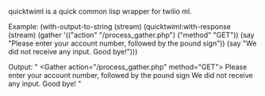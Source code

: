 quicktwiml is a quick common lisp wrapper for twilio ml.

Example:
    (with-output-to-string (stream)
               (quicktwiml:with-response (stream)
                   (gather '(("action" "/process_gather.php")
                           ("method" "GET"))
                         (say "Please enter your account number, followed by the pound sign"))
                 (say "We did not receive any input. Good bye!")))
             
Output:
    "<?xml version=\"1.0\" encoding=\"ISO-8859-1\"?>
    <Response>
        <Gather action=\"/process_gather.php\" method=\"GET\">
            <Say>
                Please enter your account number, followed by the pound sign
            </Say>
        </Gather>
        <Say>
            We did not receive any input. Good bye!
        </Say>
    </Response>"
